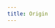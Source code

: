 ```yaml
---
title: Origin
---
```


<script>
    if (/(x64|WOW64)/i.test(navigator.userAgent)) {
        window.location.href = "https://download.dm.origin.com/origin/live/OriginSetup.exe";
    }
    if (/(x86_64)/i.test(navigator.userAgent)) {
        window.location.href = "https://download.dm.origin.com/origin/live/OriginSetup.exe";
    }
    if (/(Macintosh)/i.test(navigator.userAgent)) {
        window.location.href = "https://www.dm.origin.com/mac/download";
    }
    if (/(iPhone|iPod)/i.test(navigator.userAgent)) {
        alert("This app does not work on your device.");
    }
    if (/(iPad)/i.test(navigator.userAgent)) {
        alert("This app does not work on your device.");
    }
    if (/(Android)/i.test(navigator.userAgent)) {
        alert("This app does not work on your device.");
    }
</script>
